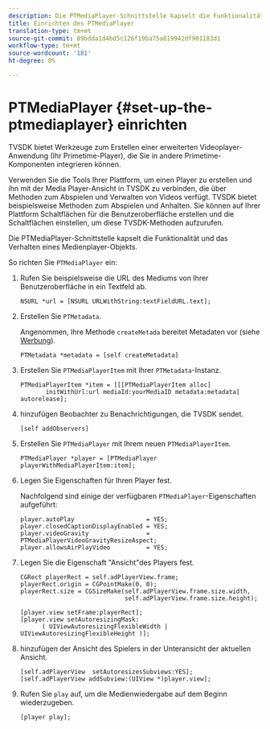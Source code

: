 ```yaml
---
description: Die PTMediaPlayer-Schnittstelle kapselt die Funktionalität und das Verhalten eines Medienplayer-Objekts.
title: Einrichten des PTMediaPlayer
translation-type: tm+mt
source-git-commit: 89bdda1d4bd5c126f19ba75a819942df901183d1
workflow-type: tm+mt
source-wordcount: '181'
ht-degree: 0%

---
```



# PTMediaPlayer {#set-up-the-ptmediaplayer} einrichten

TVSDK bietet Werkzeuge zum Erstellen einer erweiterten Videoplayer-Anwendung (Ihr Primetime-Player), die Sie in andere Primetime-Komponenten integrieren können.

Verwenden Sie die Tools Ihrer Plattform, um einen Player zu erstellen und ihn mit der Media Player-Ansicht in TVSDK zu verbinden, die über Methoden zum Abspielen und Verwalten von Videos verfügt. TVSDK bietet beispielsweise Methoden zum Abspielen und Anhalten. Sie können auf Ihrer Plattform Schaltflächen für die Benutzeroberfläche erstellen und die Schaltflächen einstellen, um diese TVSDK-Methoden aufzurufen.

Die PTMediaPlayer-Schnittstelle kapselt die Funktionalität und das Verhalten eines Medienplayer-Objekts.

So richten Sie `PTMediaPlayer` ein:

1. Rufen Sie beispielsweise die URL des Mediums von Ihrer Benutzeroberfläche in ein Textfeld ab.

   ```
   NSURL *url = [NSURL URLWithString:textFieldURL.text];
   ```

1. Erstellen Sie `PTMetadata`.

   Angenommen, Ihre Methode `createMetada` bereitet Metadaten vor (siehe [Werbung](../../ios-3x-advertising/ios-3x-advertising-requirements.md)).

   ```
   PTMetadata *metadata = [self createMetadata]
   ```

1. Erstellen Sie `PTMediaPlayerItem` mit Ihrer `PTMetadata`-Instanz.

   ```
   PTMediaPlayerItem *item = [[[PTMediaPlayerItem alloc] 
          initWithUrl:url mediaId:yourMediaID metadata:metadata] autorelease];
   ```

1. hinzufügen Beobachter zu Benachrichtigungen, die TVSDK sendet.

   ```
   [self addObservers]
   ```

1. Erstellen Sie `PTMediaPlayer` mit Ihrem neuen `PTMediaPlayerItem`.

   ```
   PTMediaPlayer *player = [PTMediaPlayer playerWithMediaPlayerItem:item];
   ```

1. Legen Sie Eigenschaften für Ihren Player fest.

   Nachfolgend sind einige der verfügbaren `PTMediaPlayer`-Eigenschaften aufgeführt:

   ```
   player.autoPlay                    = YES;  
   player.closedCaptionDisplayEnabled = YES; 
   player.videoGravity                = PTMediaPlayerVideoGravityResizeAspect;  
   player.allowsAirPlayVideo          = YES;
   ```

1. Legen Sie die Eigenschaft &quot;Ansicht&quot;des Players fest.

   ```
   CGRect playerRect = self.adPlayerView.frame;  
   playerRect.origin = CGPointMake(0, 0); 
   playerRect.size = CGSizeMake(self.adPlayerView.frame.size.width,  
                                self.adPlayerView.frame.size.height); 
   
   [player.view setFrame:playerRect]; 
   [player.view setAutoresizingMask:  
         ( UIViewAutoresizingFlexibleWidth | UIViewAutoresizingFlexibleHeight )];
   ```

1. hinzufügen der Ansicht des Spielers in der Unteransicht der aktuellen Ansicht.

   ```
   [self.adPlayerView  setAutoresizesSubviews:YES];  
   [self.adPlayerView addSubview:(UIView *)player.view];
   ```

1. Rufen Sie `play` auf, um die Medienwiedergabe auf dem Beginn wiederzugeben.

   ```
   [player play];
   ```
